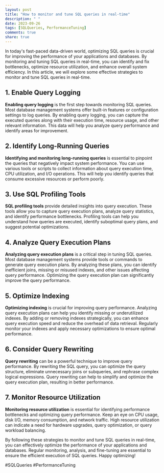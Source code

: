 ```yaml
---
layout: post
title: "How to monitor and tune SQL queries in real-time"
description: " "
date: 2023-09-26
tags: [SQLQueries, PerformanceTuning]
comments: true
share: true
---
```


In today's fast-paced data-driven world, optimizing SQL queries is crucial for improving the performance of your applications and databases. By monitoring and tuning SQL queries in real-time, you can identify and fix bottlenecks, optimize resource utilization, and enhance overall system efficiency. In this article, we will explore some effective strategies to monitor and tune SQL queries in real-time.

## 1. Enable Query Logging
**Enabling query logging** is the first step towards monitoring SQL queries. Most database management systems offer built-in features or configuration settings to log queries. By enabling query logging, you can capture the executed queries along with their execution time, resource usage, and other relevant information. This data will help you analyze query performance and identify areas for improvement.

## 2. Identify Long-Running Queries
**Identifying and monitoring long-running queries** is essential to pinpoint the queries that negatively impact system performance. You can use various tools or scripts to collect information about query execution time, CPU utilization, and I/O operations. This will help you identify queries that consume excessive resources or perform poorly.

## 3. Use SQL Profiling Tools
**SQL profiling tools** provide detailed insights into query execution. These tools allow you to capture query execution plans, analyze query statistics, and identify performance bottlenecks. Profiling tools can help you understand how queries are executed, identify suboptimal query plans, and suggest potential optimizations.

## 4. Analyze Query Execution Plans
**Analyzing query execution plans** is a critical step in tuning SQL queries. Most database management systems provide tools or commands to generate query execution plans. By analyzing these plans, you can identify inefficient joins, missing or misused indexes, and other issues affecting query performance. Optimizing the query execution plan can significantly improve the query performance.

## 5. Optimize Indexing
**Optimizing indexing** is crucial for improving query performance. Analyzing query execution plans can help you identify missing or underutilized indexes. By adding or removing indexes strategically, you can enhance query execution speed and reduce the overhead of data retrieval. Regularly monitor your indexes and apply necessary optimizations to ensure optimal performance.

## 6. Consider Query Rewriting
**Query rewriting** can be a powerful technique to improve query performance. By rewriting the SQL query, you can optimize the query structure, eliminate unnecessary joins or subqueries, and rephrase complex logical expressions. Query rewriting can help to simplify and optimize the query execution plan, resulting in better performance.

## 7. Monitor Resource Utilization
**Monitoring resource utilization** is essential for identifying performance bottlenecks and optimizing query performance. Keep an eye on CPU usage, disk I/O, memory consumption, and network traffic. High resource utilization can indicate a need for hardware upgrades, query optimization, or query workload balancing.

By following these strategies to monitor and tune SQL queries in real-time, you can effectively optimize the performance of your applications and databases. Regular monitoring, analysis, and fine-tuning are essential to ensure the efficient execution of SQL queries. Happy optimizing!

\#SQLQueries #PerformanceTuning